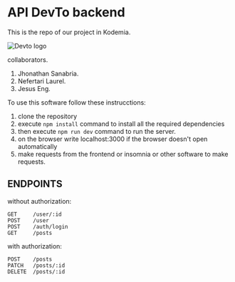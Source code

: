 API DevTo backend
=================
This is the repo of our project in Kodemia.

![Devto logo](https://th.bing.com/th/id/OIP.8JmBJvkeOw3OWUG4QQzl8AHaDt?pid=ImgDet&rs=1)

collaborators.

1. Jhonathan Sanabria.
2. Nefertari Laurel.
3. Jesus Eng.


To use this software follow these instrucctions:

1. clone the repository
2. execute `npm install` command to install all the required dependencies
3. then execute `npm run dev` command to run the server.
4. on the browser write localhost:3000 if the browser doesn't open automatically
5. make requests from the frontend or insomnia or other software to make requests.




## ENDPOINTS

without authorization:

    GET     /user/:id
    POST    /user
    POST    /auth/login
    GET     /posts

with authorization:

    POST    /posts
    PATCH   /posts/:id
    DELETE  /posts/:id




